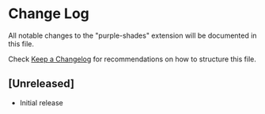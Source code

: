 # Change Log

All notable changes to the "purple-shades" extension will be documented in this file.

Check [Keep a Changelog](http://keepachangelog.com/) for recommendations on how to structure this file.

## [Unreleased]

- Initial release
